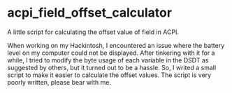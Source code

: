 # acpi_field_offset_calculator
A little script for calculating the offset value of field in ACPI.

When working on my Hackintosh, I encountered an issue where the battery level on my computer could not be displayed. After tinkering with it for a while, I tried to modify the byte usage of each variable in the DSDT as suggested by others, but it turned out to be a hassle. So, I writed a small script to make it easier to calculate the offset values. The script is very poorly written, please bear with me.
